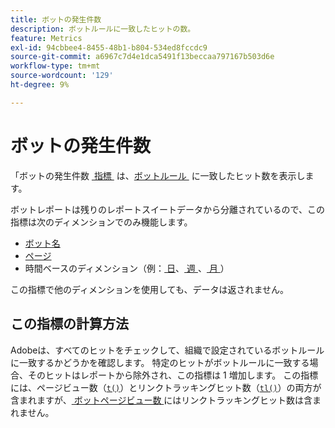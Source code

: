 ```yaml
---
title: ボットの発生件数
description: ボットルールに一致したヒットの数。
feature: Metrics
exl-id: 94cbbee4-8455-48b1-b804-534ed8fccdc9
source-git-commit: a6967c7d4e1dca5491f13beccaa797167b503d6e
workflow-type: tm+mt
source-wordcount: '129'
ht-degree: 9%

---
```


# ボットの発生件数

「ボットの発生件数 [&#x200B; 指標 &#x200B;](overview.md) は、[&#x200B; ボットルール &#x200B;](/help/admin/tools/manage-rs/edit-settings/general/bot-removal/bot-rules.md) に一致したヒット数を表示します。

ボットレポートは残りのレポートスイートデータから分離されているので、この指標は次のディメンションでのみ機能します。

* [ボット名](../dimensions/bot-name.md)
* [ページ](../dimensions/page.md)
* 時間ベースのディメンション（例：[&#x200B; 日 &#x200B;](../dimensions/day.md)、[&#x200B; 週 &#x200B;](../dimensions/week.md)、[&#x200B; 月 &#x200B;](../dimensions/month.md)）

この指標で他のディメンションを使用しても、データは返されません。

## この指標の計算方法

Adobeは、すべてのヒットをチェックして、組織で設定されているボットルールに一致するかどうかを確認します。 特定のヒットがボットルールに一致する場合、そのヒットはレポートから除外され、この指標は 1 増加します。 この指標には、ページビュー数（[`t()`](/help/implement/vars/functions/t-method.md)）とリンクトラッキングヒット数（[`tl()`](/help/implement/vars/functions/tl-method.md)）の両方が含まれますが、[&#x200B; ボットページビュー数 &#x200B;](bot-page-views.md) にはリンクトラッキングヒット数は含まれません。
